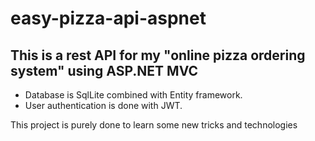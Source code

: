 # easy-pizza-api-aspnet

## This is a rest API for my "online pizza ordering system" using ASP.NET MVC
* Database is SqlLite combined with Entity framework.
* User authentication is done with JWT.

This project is purely done to learn some new tricks and technologies
